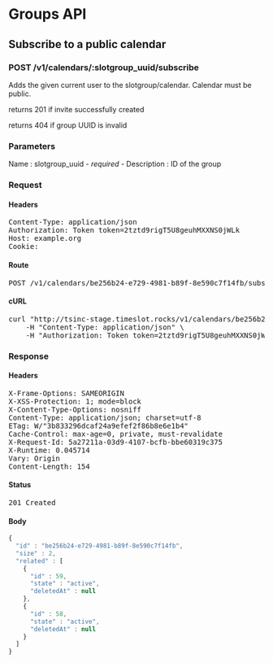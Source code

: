 # Groups API

## Subscribe to a public calendar

### POST /v1/calendars/:slotgroup_uuid/subscribe

Adds the given current user to the slotgroup/calendar. Calendar must be public.

returns 201 if invite successfully created

returns 404 if group UUID is invalid

### Parameters

Name : slotgroup_uuid *- required -*
Description : ID of the group

### Request

#### Headers

<pre>Content-Type: application/json
Authorization: Token token=2tztd9rigT5U8geuhMXXNS0jWLk
Host: example.org
Cookie: </pre>

#### Route

<pre>POST /v1/calendars/be256b24-e729-4981-b89f-8e590c7f14fb/subscribe</pre>

#### cURL

<pre class="request">curl &quot;http://tsinc-stage.timeslot.rocks/v1/calendars/be256b24-e729-4981-b89f-8e590c7f14fb/subscribe&quot; -d &#39;&#39; -X POST \
	-H &quot;Content-Type: application/json&quot; \
	-H &quot;Authorization: Token token=2tztd9rigT5U8geuhMXXNS0jWLk&quot;</pre>

### Response

#### Headers

<pre>X-Frame-Options: SAMEORIGIN
X-XSS-Protection: 1; mode=block
X-Content-Type-Options: nosniff
Content-Type: application/json; charset=utf-8
ETag: W/&quot;3b833296dcaf24a9efef2f86b8e6e1b4&quot;
Cache-Control: max-age=0, private, must-revalidate
X-Request-Id: 5a27211a-03d9-4107-bcfb-bbe60319c375
X-Runtime: 0.045714
Vary: Origin
Content-Length: 154</pre>

#### Status

<pre>201 Created</pre>

#### Body

```javascript
{
  "id" : "be256b24-e729-4981-b89f-8e590c7f14fb",
  "size" : 2,
  "related" : [
    {
      "id" : 59,
      "state" : "active",
      "deletedAt" : null
    },
    {
      "id" : 58,
      "state" : "active",
      "deletedAt" : null
    }
  ]
}
```
